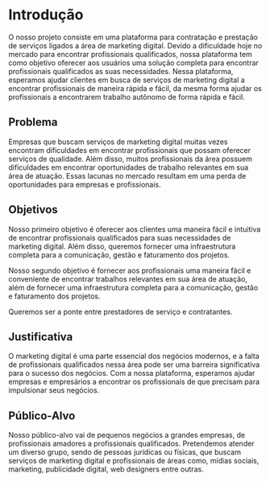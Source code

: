 # Introdução

O nosso projeto consiste em uma plataforma para contratação e prestação de serviços ligados a área de marketing digital. Devido a dificuldade hoje no mercado para encontrar profissionais qualificados, nossa plataforma tem como objetivo oferecer aos usuários uma solução completa para encontrar profissionais qualificados as suas necessidades. Nessa plataforma, esperamos ajudar clientes em busca de serviços de marketing digital a encontrar profissionais de maneira rápida e fácil, da mesma forma ajudar os profissionais a encontrarem trabalho autônomo de forma rápida e fácil.

## Problema

Empresas que buscam serviços de marketing digital muitas vezes encontram dificuldades em encontrar profissionais que possam oferecer serviços de qualidade. Além disso, muitos profissionais da área possuem dificuldades em encontrar oportunidades de trabalho relevantes em sua área de atuação. Essas lacunas no mercado resultam em uma perda de oportunidades para empresas e profissionais.

## Objetivos

Nosso primeiro objetivo é oferecer aos clientes uma maneira fácil e intuitiva de encontrar profissionais qualificados para suas necessidades de marketing digital. Além disso, queremos fornecer uma infraestrutura completa para a comunicação, gestão e faturamento dos projetos.

Nosso segundo objetivo é fornecer aos profissionais uma maneira fácil e conveniente de encontrar trabalhos relevantes em sua área de atuação, além de fornecer uma infraestrutura completa para a comunicação, gestão e faturamento dos projetos.

Queremos ser a ponte entre prestadores de serviço e contratantes.

## Justificativa

O marketing digital é uma parte essencial dos negócios modernos, e a falta de profissionais qualificados nessa área pode ser uma barreira significativa para o sucesso dos negócios.
Com a nossa plataforma, esperamos ajudar empresas e empresários a encontrar os profissionais de que precisam para impulsionar seus negócios.

## Público-Alvo

Nosso público-alvo vai de pequenos negócios a grandes empresas, de profissionais amadores a profissionais qualificados. Pretendemos atender um diverso grupo, sendo de pessoas jurídicas ou físicas, que buscam serviços de marketing digital e profissionais de áreas como, mídias sociais, marketing, publicidade digital, web designers entre outras.
